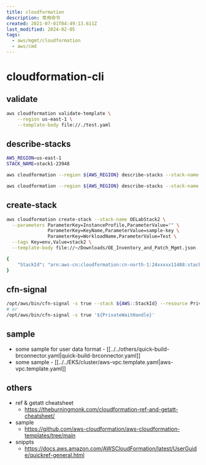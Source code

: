 ```yaml
---
title: cloudformation
description: 常用命令
created: 2021-07-01T04:49:13.611Z
last_modified: 2024-02-05
tags:
  - aws/mgmt/cloudformation
  - aws/cmd
---
```

# cloudformation-cli

## validate
```sh
aws cloudformation validate-template \
    --region us-east-1 \
    --template-body file://./test.yaml

```

## describe-stacks
```sh
AWS_REGION=us-east-1
STACK_NAME=stack1-23948

aws cloudformation --region ${AWS_REGION} describe-stacks --stack-name ${STACK_NAME} --query 'Stacks[0].Outputs[?OutputKey==`VPCID`].OutputValue' --output text

aws cloudformation --region ${AWS_REGION} describe-stacks --stack-name ${STACK_NAME} --query 'Stacks[0].StackStatus' --output text

```

## create-stack
```sh
aws cloudformation create-stack --stack-name OELabStack2 \
  --parameters ParameterKey=InstanceProfile,ParameterValue="" \
               ParameterKey=KeyName,ParameterValue=sample-key \
               ParameterKey=WorkloadName,ParameterValue=Test \
  --tags Key=env,Value=stack2 \
  --template-body file://~/Downloads/OE_Inventory_and_Patch_Mgmt.json

{
    "StackId": "arn:aws-cn:cloudformation:cn-north-1:24xxxxx11488:stack/OELabStack1/64469510-5339-11ea-8854-022274580dba"
}

```

## cfn-signal
```sh
/opt/aws/bin/cfn-signal -s true --stack ${AWS::StackId} --resource PrivateWaitCondition --region ${AWS::Region} 
# or 
/opt/aws/bin/cfn-signal -s true '${PrivateWaitHandle}'

```


## sample
- some sample for user data format - [[../../others/quick-build-brconnector.yaml|quick-build-brconnector.yaml]]
- some sample - [[../../EKS/cluster/aws-vpc.template.yaml|aws-vpc.template.yaml]]

## others
- ref & getatt cheatsheet
    - https://theburningmonk.com/cloudformation-ref-and-getatt-cheatsheet/
- sample
    - https://github.com/aws-cloudformation/aws-cloudformation-templates/tree/main
- snippts
    - https://docs.aws.amazon.com/AWSCloudFormation/latest/UserGuide/quickref-general.html


